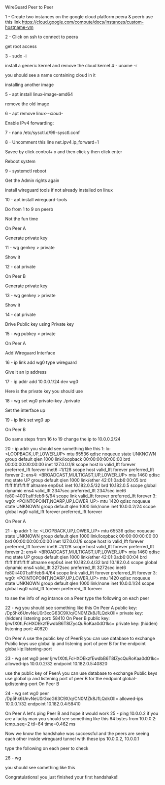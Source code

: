 WireGuard Peer to Peer

1 - Create two instances on the google cloud platform peera & peerb use this link https://cloud.google.com/compute/docs/instances/custom-hostname-vm

2 - Click on ssh to connect to peera

get root access

3 - sudo -i 

install a generic kernel and remove the cloud kernel
4 - uname -r 

you should see a name containing cloud in it

installing another image

5 - apt install linux-image-amd64

remove the old image 

6 - apt remove linux-*-cloud-*

Enable IPv4 forwarding:

7 - nano /etc/sysctl.d/99-sysctl.conf

8 - Uncomment this line net.ipv4.ip_forward=1

Savee by click control+ x and then click y then click enter

Reboot system 

9 - systemctl reboot

Get the Admin rights again

install wireguard tools if not already installed on linux

10 - apt install wireguard-tools


Do from 1 to 9 on peerb

Not the fun time 

On Peer A

Generate private key

11 - wg genkey > private

Show it  

12 - cat private 

On Peer B

Generate private key

13 - wg genkey > private

Show it  

14 - cat private 

Drive Public key using Private key

15 - wg pubkey < private

On Peer A

Add Wireguard Interface

16 - ip link add wg0 type wireguard

Give it an ip address

17 - ip addr add 10.0.0.1/24 dev wg0

Here is the private key you should use 

18 - wg set wg0 private-key ./private

Set the interface up 

19 - ip link set wg0 up

On Peer B 

Do same steps from 16 to 19 change the ip to 10.0.0.2/24

20 - ip addr
  you should see something like this 
  1: lo: <LOOPBACK,UP,LOWER_UP> mtu 65536 qdisc noqueue state UNKNOWN group default qlen 1000
      link/loopback 00:00:00:00:00:00 brd 00:00:00:00:00:00
      inet 127.0.0.1/8 scope host lo
         valid_lft forever preferred_lft forever
      inet6 ::1/128 scope host 
         valid_lft forever preferred_lft forever
  2: ens4: <BROADCAST,MULTICAST,UP,LOWER_UP> mtu 1460 qdisc mq state UP group default qlen 1000
      link/ether 42:01:0a:b6:00:05 brd ff:ff:ff:ff:ff:ff
      altname enp0s4
      inet 10.182.0.5/32 brd 10.182.0.5 scope global dynamic ens4
         valid_lft 2347sec preferred_lft 2347sec
      inet6 fe80::4001:aff:feb6:5/64 scope link 
         valid_lft forever preferred_lft forever
  3: wg0: <POINTOPOINT,NOARP,UP,LOWER_UP> mtu 1420 qdisc noqueue state UNKNOWN group default qlen 1000
      link/none 
      inet 10.0.0.2/24 scope global wg0
         valid_lft forever preferred_lft forever

On Peer A  

21 - ip addr
  1: lo: <LOOPBACK,UP,LOWER_UP> mtu 65536 qdisc noqueue state UNKNOWN group default qlen 1000
      link/loopback 00:00:00:00:00:00 brd 00:00:00:00:00:00
      inet 127.0.0.1/8 scope host lo
         valid_lft forever preferred_lft forever
      inet6 ::1/128 scope host 
         valid_lft forever preferred_lft forever
  2: ens4: <BROADCAST,MULTICAST,UP,LOWER_UP> mtu 1460 qdisc mq state UP group default qlen 1000
      link/ether 42:01:0a:b6:00:04 brd ff:ff:ff:ff:ff:ff
      altname enp0s4
      inet 10.182.0.4/32 brd 10.182.0.4 scope global dynamic ens4
         valid_lft 3272sec preferred_lft 3272sec
      inet6 fe80::4001:aff:feb6:4/64 scope link 
         valid_lft forever preferred_lft forever
  3: wg0: <POINTOPOINT,NOARP,UP,LOWER_UP> mtu 1420 qdisc noqueue state UNKNOWN group default qlen 1000
      link/none 
      inet 10.0.0.1/24 scope global wg0
         valid_lft forever preferred_lft forever

  to see the info of wg intance on a Peer
  type the following on each peer

22 - wg 
  you should see something like this
On Peer A 
  public key: /Dp5hk6UnvNeU0r3xcG63C9X/q/CN0MZk8J1LQdkOlI=
  private key: (hidden)
  listening port: 58410
On Peer B
  public key: Ijrw1X0tLFcHXOEkzfEwdbB6T8IZycQuRoKaa0dO1kc=
  private key: (hidden)
  listening port: 40820

On Peer A 
  use the public key of PeerB
  you can use database to exchange Public keys
  use global ip and listening port of peer B for the endpoint global-ip:listening-port

23 - wg set wg0 peer Ijrw1X0tLFcHXOEkzfEwdbB6T8IZycQuRoKaa0dO1kc= allowed-ips 10.0.0.2/32 endpoint 10.182.0.5:40820

  use the public key of PeerA
  you can use database to exchange Public keys
  use global ip and listening port of peer B for the endpoint global-ip:listening-port
On Peer B 

24 - wg set wg0 peer /Dp5hk6UnvNeU0r3xcG63C9X/q/CN0MZk8J1LQdkOlI= allowed-ips 10.0.0.1/32 endpoint 10.182.0.4:58410

On Peer A 
  let's ping Peer B and hope it would work
25 - ping 10.0.0.2
  if you are a lucky man you should see something like this
  64 bytes from 10.0.0.2: icmp_seq=2 ttl=64 time=0.462 ms

  Now we know the handshake was successful and the peers are seeing each other inside wireguard tunnel with 
  these ips 10.0.0.2, 10.0.0.1

  type the following on each peer to check

26 - wg 

  you should see something like this
<!-- interface: wg0
  public key: /Dp5hk6UnvNeU0r3xcG63C9X/q/CN0MZk8J1LQdkOlI=
  private key: (hidden)
  listening port: 58410

peer: Ijrw1X0tLFcHXOEkzfEwdbB6T8IZycQuRoKaa0dO1kc=
  endpoint: 10.182.0.5:40820
  allowed ips: 10.0.0.2/32
  latest handshake: 1 minute, 15 seconds ago
  transfer: 1.59 KiB received, 1.68 KiB sent -->

Congratulations! 
you just finished your first handshake!!   
